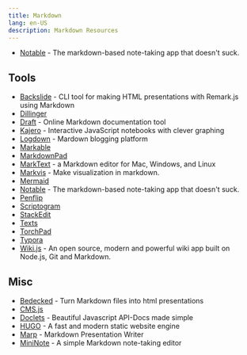 ```yaml
---
title: Markdown
lang: en-US
description: Markdown Resources
---
```


* [Notable](https://github.com/notable/notable) - The markdown-based note-taking app that doesn't suck.

## Tools

* [Backslide](https://github.com/sinedied/backslide) - CLI tool for making HTML presentations with Remark.js using Markdown
* [Dillinger](http://dillinger.io/)
* [Draft](https://draftin.com) - Online Markdown  documentation tool
* [Kajero](https://github.com/JoelOtter/kajero) - Interactive JavaScript notebooks with clever graphing
* [Logdown](http://logdown.com/) - Mardown blogging platform
* [Markable](http://markable.in/)
* [MarkdownPad](http://markdownpad.com/)
* [MarkText](https://marktext.github.io/website/) - a Markdown editor for Mac, Windows, and Linux
* [Markvis](https://markvis.js.org/#/) - Make visualization in markdown.
* [Mermaid](https://github.com/knsv/mermaid)
* [Notable](https://github.com/notable/notable) - The markdown-based note-taking app that doesn't suck.
* [Penflip](https://www.penflip.com/)
* [Scriptogram](http://scriptogr.am/)
* [StackEdit](https://stackedit.io/)
* [Texts](http://www.texts.io/)
* [TorchPad](https://torchpad.com/)
* [Typora](https://typora.io/)
* [Wiki.js](https://wiki.js.org/) - An open source, modern and powerful wiki app built on Node.js, Git and Markdown.

## Misc

* [Bedecked](https://github.com/jtrussell/bedecked) - Turn Markdown files into html presentations
* [CMS.js](https://github.com/chrisdiana/cms.js)
* [Doclets](https://doclets.io/) - Beautiful Javascript API-Docs made simple
* [HUGO](https://gohugo.io/) - A fast and modern static website engine
* [Marp](https://yhatt.github.io/marp/) - Markdown Presentation Writer
* [MiniNote](https://github.com/n1try/mininote) - A simple Markdown note-taking editor
